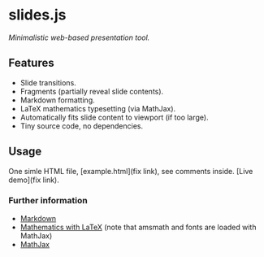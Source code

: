 # slides.js

*Minimalistic web-based presentation tool.*

## Features

- Slide transitions.
- Fragments (partially reveal slide contents).
- Markdown formatting.
- LaTeX mathematics typesetting (via MathJax).
- Automatically fits slide content to viewport (if too large).
- Tiny source code, no dependencies.


## Usage

One simle HTML file, [example.html](fix link), see comments inside. [Live demo](fix link).


### Further information

- [Markdown](https://github.com/adam-p/markdown-here/wiki/Markdown-Cheatsheet)
- [Mathematics with LaTeX](http://en.wikibooks.org/wiki/LaTeX/Mathematics) (note that amsmath and fonts are loaded with MathJax)
- [MathJax](https://github.com/adam-p/markdown-here/wiki/Markdown-Cheatsheet)
